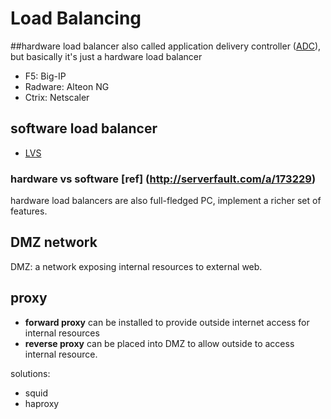 Load Balancing
======

##hardware load balancer
also called application delivery controller ([ADC](http://en.wikipedia.org/wiki/Application_delivery_controller)), but basically it's just a hardware load balancer

- F5: Big-IP
- Radware: Alteon NG
- Ctrix: Netscaler

## software load balancer
- [LVS](http://en.wikipedia.org/wiki/Linux_Virtual_Server)

### hardware vs software [ref] (http://serverfault.com/a/173229)
hardware load balancers are also full-fledged PC, implement a richer set of features.

## DMZ network
DMZ: a network exposing internal resources to external web. 

## proxy
-  **forward proxy** can be installed to provide outside internet access for internal resources
- **reverse proxy** can be placed into DMZ to allow outside to access internal resource.

solutions:

- squid
- haproxy


